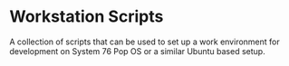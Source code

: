# Workstation Scripts

A collection of scripts that can be used to set up a work environment for development on System 76 Pop OS or a similar Ubuntu based setup.
